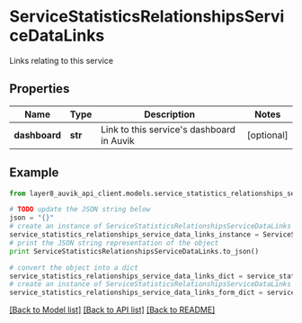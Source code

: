 # ServiceStatisticsRelationshipsServiceDataLinks

Links relating to this service

## Properties
Name | Type | Description | Notes
------------ | ------------- | ------------- | -------------
**dashboard** | **str** | Link to this service&#39;s dashboard in Auvik | [optional] 

## Example

```python
from layer8_auvik_api_client.models.service_statistics_relationships_service_data_links import ServiceStatisticsRelationshipsServiceDataLinks

# TODO update the JSON string below
json = "{}"
# create an instance of ServiceStatisticsRelationshipsServiceDataLinks from a JSON string
service_statistics_relationships_service_data_links_instance = ServiceStatisticsRelationshipsServiceDataLinks.from_json(json)
# print the JSON string representation of the object
print ServiceStatisticsRelationshipsServiceDataLinks.to_json()

# convert the object into a dict
service_statistics_relationships_service_data_links_dict = service_statistics_relationships_service_data_links_instance.to_dict()
# create an instance of ServiceStatisticsRelationshipsServiceDataLinks from a dict
service_statistics_relationships_service_data_links_form_dict = service_statistics_relationships_service_data_links.from_dict(service_statistics_relationships_service_data_links_dict)
```
[[Back to Model list]](../README.md#documentation-for-models) [[Back to API list]](../README.md#documentation-for-api-endpoints) [[Back to README]](../README.md)


